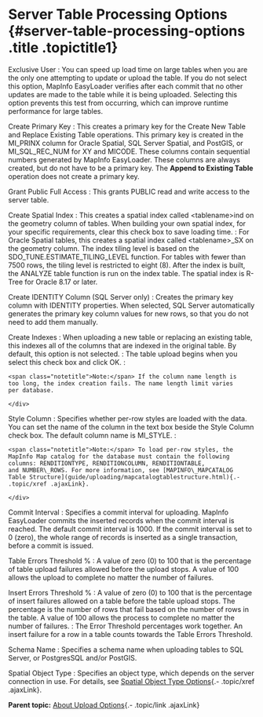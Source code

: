 Server Table Processing Options {#server-table-processing-options .title .topictitle1}
===============================

<div class="body conbody">

<span class="ph uicontrol">Exclusive User</span>
:   You can speed up load time on large tables when you are the only one
    attempting to update or upload the table. If you do not select this
    option, MapInfo EasyLoader verifies after each commit that no other
    updates are made to the table while it is being uploaded. Selecting
    this option prevents this test from occurring, which can improve
    runtime performance for large tables.

<span class="ph uicontrol">Create Primary Key</span>
:   This creates a primary key for the <span class="ph uicontrol">Create
    New Table</span> and <span class="ph uicontrol">Replace Existing
    Table</span> operations. This primary key is created in the
    MI\_PRINX column for Oracle Spatial, SQL Server Spatial, and
    PostGIS, or MI\_SQL\_REC\_NUM for XY and MICODE. These columns
    contain sequential numbers generated by MapInfo EasyLoader. These
    columns are always created, but do not have to be a primary key. The
    **Append to Existing Table** operation does not create a
    primary key.

<span class="ph uicontrol">Grant Public Full Access</span>
:   This grants PUBLIC read and write access to the server table.

<span class="ph uicontrol">Create Spatial Index</span>
:   This creates a spatial index called &lt;tablename&gt;ind on the
    geometry column of tables. When building your own spatial index, for
    your specific requirements, clear this check box to save
    loading time.
:   For Oracle Spatial tables, this creates a spatial index called
    &lt;tablename&gt;\_SX on the geometry column. The index tiling level
    is based on the SDO\_TUNE.ESTIMATE\_TILING\_LEVEL function. For
    tables with fewer than 7500 rows, the tiling level is restricted to
    eight (8). After the index is built, the ANALYZE table function is
    run on the index table. The spatial index is R-Tree for Oracle 8.17
    or later.

<span class="ph uicontrol">Create IDENTITY Column (SQL Server only)</span>
:   Creates the primary key column with IDENTITY properties. When
    selected, SQL Server automatically generates the primary key column
    values for new rows, so that you do not need to add them manually.

<span class="ph uicontrol">Create Indexes</span>
:   When uploading a new table or replacing an existing table, this
    indexes all of the columns that are indexed in the original table.
    By default, this option is not selected.
:   The table upload begins when you select this check box and click
    <span class="ph uicontrol">OK</span>.
:   <div class="note note">

    <span class="notetitle">Note:</span> If the column name length is
    too long, the index creation fails. The name length limit varies
    per database.

    </div>

<span class="ph uicontrol">Style Column</span>
:   Specifies whether per-row styles are loaded with the data. You can
    set the name of the column in the text box beside the <span
    class="ph uicontrol">Style Column</span> check box. The default
    column name is MI\_STYLE.
:   <div class="note note">

    <span class="notetitle">Note:</span> To load per-row styles, the
    MapInfo Map catalog for the database must contain the following
    columns: RENDITIONTYPE, RENDITIONCOLUMN, RENDITIONTABLE,
    and NUMBER\_ROWS. For more information, see [MAPINFO\_MAPCATALOG
    Table Structure](guide/uploading/mapcatalogtablestructure.html){.-
    .topic/xref .ajaxLink}.

    </div>

<span class="ph uicontrol">Commit Interval</span>
:   Specifies a commit interval for uploading. MapInfo EasyLoader
    commits the inserted records when the commit interval is reached.
    The default commit interval is 1000. If the commit interval is set
    to 0 (zero), the whole range of records is inserted as a single
    transaction, before a commit is issued.

<span class="ph uicontrol">Table Errors Threshold %</span>
:   A value of zero (0) to 100 that is the percentage of table upload
    failures allowed before the upload stops. A value of 100 allows the
    upload to complete no matter the number of failures.

<span class="ph uicontrol">Insert Errors Threshold %</span>
:   A value of zero (0) to 100 that is the percentage of insert failures
    allowed on a table before the table upload stops. The percentage is
    the number of rows that fail based on the number of rows in
    the table. A value of 100 allows the process to complete no matter
    the number of failures.
:   The Error Threshold percentages work together. An insert failure for
    a row in a table counts towards the Table Errors Threshold.

<span class="ph uicontrol">Schema Name</span>
:   Specifies a schema name when uploading tables to SQL Server, or
    PostgresSQL and/or PostGIS.

<span class="ph uicontrol">Spatial Object Type</span>
:   Specifies an object type, which depends on the server connection
    in use. For details, see [Spatial Object Type
    Options](guide/uploading/spatialobjectypeoptions.html){.-
    .topic/xref .ajaxLink}.

</div>

<div class="related-links" functx="http://www.functx.com">

<div class="related-links-title">

</div>

<div class="familylinks">

<div class="parentlink">

**Parent topic:** [About Upload
Options](guide/uploading/../../guide/uploading/aboutuploadoptions.html){.-
.topic/link .ajaxLink}

</div>

</div>

</div>
